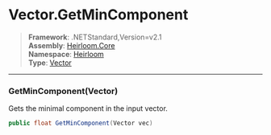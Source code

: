 # Vector.GetMinComponent

> **Framework**: .NETStandard,Version=v2.1  
> **Assembly**: [Heirloom.Core][0]  
> **Namespace**: [Heirloom][0]  
> **Type**: [Vector][1]

--------------------------------------------------------------------------------

### GetMinComponent(Vector)

Gets the minimal component in the input vector.

```cs
public float GetMinComponent(Vector vec)
```

[0]: ../Heirloom.Core.md
[1]: Heirloom.Vector.md
